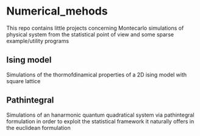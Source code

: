 # Numerical_mehods

This repo contains little projects concerning Montecarlo simulations of physical system from the statistical point of view and some sparse example/utility programs

## Ising model

Simulations of the thormofdinamical properties of a 2D ising model with square lattice

## Pathintegral

Simulations of an hanarmonic quantum quadratical system via pathintegral formulation in order to exploit the statistical framework it naturally offers in the euclidean formulation 
